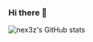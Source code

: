 ### Hi there 👋

<!--
**nex3z/nex3z** is a ✨ _special_ ✨ repository because its `README.md` (this file) appears on your GitHub profile.

Here are some ideas to get you started:

- 🔭 I’m currently working on ...
- 🌱 I’m currently learning ...
- 👯 I’m looking to collaborate on ...
- 🤔 I’m looking for help with ...
- 💬 Ask me about ...
- 📫 How to reach me: ...
- 😄 Pronouns: ...
- ⚡ Fun fact: ...
-->

![nex3z's GitHub stats](https://github-readme-stats.vercel.app/api?username=nex3z&theme=default&show_icons=true&custom_title=nex3z%27s%20GitHub%20Stats&hide=contribs,issues)
